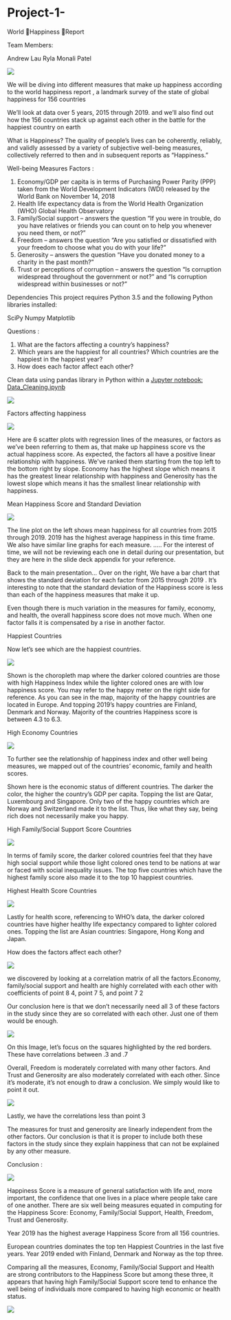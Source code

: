 # Project-1-
World Happiness Report

Team Members:

Andrew Lau 
Ryla
Monali Patel

![](Images/Image_1.png)


We will be diving into different measures that make up happiness according to the world happiness report , a landmark survey of the state of global happiness for 156 countries

We’ll look at data over 5 years, 2015 through 2019. and we’ll also find out how the 156 countries stack up against each other in the battle for the happiest country on earth

What is Happiness?
The quality of people’s lives can be coherently, reliably, and validly assessed by a variety of subjective well-being measures, collectively referred to then and in subsequent reports as “Happiness.”

Well-being Measures Factors :

1) Economy/GDP per capita is in terms of Purchasing Power Parity (PPP) taken from the World Development Indicators (WDI) released by the World Bank on November 14, 2018
2) Health life expectancy data is from the World Health Organization (WHO) Global Health Observatory 
3) Family/Social support – answers the question “If you were in trouble, do you have relatives or friends you can count on to help you whenever you need them, or not?”
4) Freedom – answers the question “Are you satisfied or dissatisfied with your freedom to choose what you do with your life?” 
5) Generosity – answers the question “Have you donated money to a charity in the past month?”
6) Trust or perceptions of corruption – answers the question “Is corruption widespread throughout the government or not?” and “Is corruption widespread within businesses or not?”

Dependencies
This project requires Python 3.5 and the following Python libraries installed:

SciPy
Numpy
Matplotlib

Questions :

1) What are the factors affecting a country’s happiness?
2) Which years are the happiest for all countries? Which countries are the happiest in the happiest year? 
3) How does each factor affect each other?

Clean data using pandas library in Python within a [Jupyter notebook: Data_Cleaning.ipynb](Data_Cleaning.ipynb)

![](Images/Image_2.png)

Factors affecting happiness

![](Images/Image_3.png)

Here are 6 scatter plots with regression lines of the measures, or factors as we’ve been referring to them as,  that make up happiness score vs the actual happiness score. As expected, the factors all have a positive linear relationship with happiness. We've ranked them starting from the top left to the bottom right by slope. Economy has the highest slope which means it has the greatest linear relationship with happiness and Generosity has the lowest slope which means it has the smallest linear relationship with happiness.

Mean Happiness Score and Standard Deviation 

![](Images/Image_4.png)

The line plot on the left shows mean happiness for all countries from 2015 through 2019. 2019 has the highest average happiness in this time frame. We also have similar line graphs for each measure. ..… For the interest of time, we will not be reviewing each one in detail during our presentation, but they are here in the slide deck appendix for your reference.

Back to the main presentation… Over on the right, We have a bar chart that shows the standard deviation for each factor from 2015 through 2019 . It’s interesting to note that the standard deviation of the Happiness score is less than each of the happiness measures that make it up.

Even though there is much variation in the measures for family, economy, and health, the overall happiness score does not move much. When one factor falls it is compensated by a rise in another factor.

Happiest Countries

Now let’s see which are the happiest countries.

![](Images/Image_5.png)

Shown is the choropleth map where the darker colored countries are those with high Happiness Index while the lighter colored ones are with low happiness score. You may refer to the happy meter on the right side for reference. As you can see in the map, majority of the happy countries are located in Europe. And topping 2019’s happy countries are Finland, Denmark and Norway. Majority of the countries Happiness score is between 4.3 to 6.3.

High Economy Countries

![](Images/Image_6.png)

To further see the relationship of happiness index and other well being measures, we mapped out of the countries’ economic, family and health scores.

Shown here is the economic status of different countries. The darker the color, the higher the country’s GDP per capita. Topping the list are Qatar, Luxembourg and Singapore. Only two of the happy countries which are Norway and Switzerland made it to the list. Thus, like what they say, being rich does not necessarily make you happy.

High Family/Social Support Score Countries

![](Images/Image_7.png)

In terms of family score, the darker colored countries feel that they have high social support while those light colored ones tend to be nations at war or faced with social inequality issues. The top five countries which have the highest family score also made it to the top 10 happiest countries.

Highest Health Score Countries

![](Images/Image_8.png)

Lastly for health score, referencing to WHO’s data, the darker colored countries have higher healthy life expectancy compared to lighter colored ones. Topping the list are Asian countries: Singapore, Hong Kong and Japan.

How does the factors affect each other?

![](Images/Image_9.png)

we discovered by looking at a correlation matrix of all the factors.Economy, family/social support and health are highly correlated with each other with coefficients of point 8 4, point 7 5, and point 7 2

Our conclusion here is that we don’t necessarily need all 3 of these factors in the study since they are so correlated with each other. Just one of them would be enough.

![](Images/Image_10.png)

On this Image, let’s focus on the squares highlighted by the red borders. These have correlations between .3 and .7

Overall, Freedom is moderately correlated with many other factors. And Trust and Generosity are also moderately correlated with each other. Since it’s moderate, it’s not enough to draw a conclusion. We simply would like to point it out.

![](Images/Image_11.png)

Lastly, we have the correlations less than point 3

The measures for trust and generosity are linearly independent from the other factors.  Our conclusion is that it is proper to include both these factors in the study since they explain happiness that can not be explained by any other measure.


Conclusion :

![](Images/Image_12.png)

Happiness Score is a measure of general satisfaction with life and, more important, the confidence that one lives in a place where people take care of one another. There are six well being measures equated in computing for the Happiness Score: Economy, Family/Social Support, Health, Freedom, Trust and Generosity. 

Year 2019 has the highest average Happiness Score from all 156 countries.

European countries dominates the top ten Happiest Countries in the last five years. Year 2019 ended with Finland, Denmark and Norway as the top three.

Comparing all the measures, Economy, Family/Social Support and Health are strong contributors to the Happiness Score but among these three, it appears that having high Family/Social Support score tend to enhance the well being of individuals more compared to having high economic or health status.

![](Images/Image_13.png)
